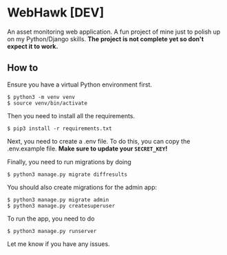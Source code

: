 # WebHawk [DEV]

An asset monitoring web application. A fun project of mine just to polish up on my Python/Django skills.
**The project is not complete yet so don't expect it to work.**

## How to

Ensure you have a virtual Python environment first.

```
$ python3 -m venv venv
$ source venv/bin/activate
```

Then you need to install all the requirements.

```
$ pip3 install -r requirements.txt
```

Next, you need to create a .env file. To do this, you can copy the .env.example file. **Make sure to update your `SECRET_KEY`!**

Finally, you need to run migrations by doing

```
$ python3 manage.py migrate diffresults
```

You should also create migrations for the admin app:

```
$ python3 manage.py migrate admin
$ python3 manage.py createsuperuser
```

To run the app, you need to do

```
$ python3 manage.py runserver
```

Let me know if you have any issues.

